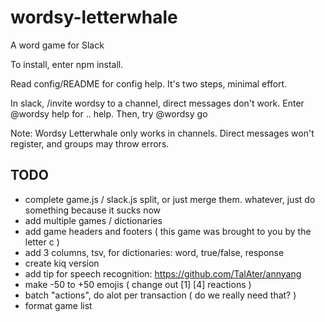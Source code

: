 # wordsy-letterwhale
A word game for Slack

To install, enter npm install.

Read config/README for config help. It's two steps, minimal effort.

In slack, /invite wordsy to a channel, direct messages don't work. Enter @wordsy help for .. help. Then, try @wordsy go

Note: Wordsy Letterwhale only works in channels. Direct messages won't register, and groups may throw errors.

## TODO
 * complete game.js / slack.js split, or just merge them. whatever, just do something because it sucks now
 * add multiple games / dictionaries
 * add game headers and footers ( this game was brought to you by the letter c )
 * add 3 columns, tsv, for dictionaries: word, true/false, response
 * create kiq version
 * add tip for speech recognition: https://github.com/TalAter/annyang
 * make -50 to +50 emojis ( change out [1] [4] reactions )
 * batch "actions", do alot per transaction ( do we really need that? )
 * format game list


